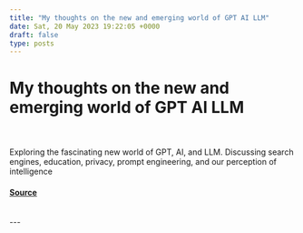 ```yaml
---
title: "My thoughts on the new and emerging world of GPT AI LLM"
date: Sat, 20 May 2023 19:22:05 +0000
draft: false
type: posts
---
```

# My thoughts on the new and emerging world of GPT AI LLM

<br/>

<br/>
Exploring the fascinating new world of GPT, AI, and LLM. Discussing search engines, education, privacy, prompt engineering, and our perception of intelligence

#### [Source](https://blog.anantshri.info/my-thoughts-on-the-new-and-emerging-world-of-gpt-ai-llm/)

<br/>
---
